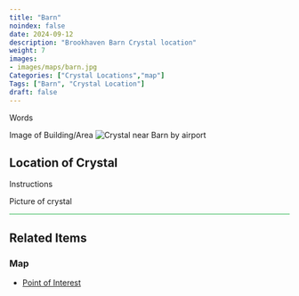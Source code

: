 ```yaml
---
title: "Barn"
noindex: false
date: 2024-09-12
description: "Brookhaven Barn Crystal location"
weight: 7
images:
- images/maps/barn.jpg
Categories: ["Crystal Locations","map"]
Tags: ["Barn", "Crystal Location"]
draft: false
--- 
```


Words

Image of Building/Area
![Crystal near Barn by airport](/images/maps/barn.jpg?width=400px)

## Location of Crystal

Instructions

Picture of crystal

<hr style="background-color: #28b44c" size=8>

## Related Items

### Map

- [Point of Interest](/map/poi/barn)

